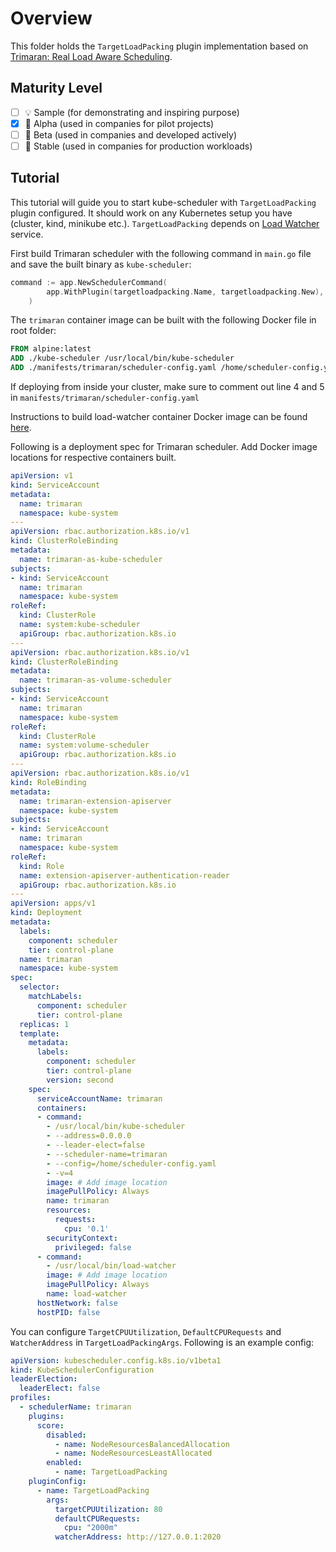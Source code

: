 # Overview

This folder holds the `TargetLoadPacking` plugin implementation based on [Trimaran: Real Load Aware Scheduling](https://github.com/kubernetes-sigs/scheduler-plugins/blob/master/kep/61-Trimaran-real-load-aware-scheduling).

## Maturity Level

<!-- Check one of the values: Sample, Alpha, Beta, GA -->

- [ ] 💡 Sample (for demonstrating and inspiring purpose)
- [x] 👶 Alpha (used in companies for pilot projects)
- [ ] 👦 Beta (used in companies and developed actively)
- [ ] 👨 Stable (used in companies for production workloads)

## Tutorial
This tutorial will guide you to start kube-scheduler with `TargetLoadPacking` plugin configured. It should work on any Kubernetes setup you have (cluster, kind, minikube etc.).
`TargetLoadPacking` depends on [Load Watcher](https://github.com/paypal/load-watcher) service.

First build Trimaran scheduler with the following command in `main.go` file and save the built binary as `kube-scheduler`:

```go
command := app.NewSchedulerCommand(
		app.WithPlugin(targetloadpacking.Name, targetloadpacking.New),
	)
```

The `trimaran` container image can be built with the following Docker file in root folder:

```dockerfile
FROM alpine:latest
ADD ./kube-scheduler /usr/local/bin/kube-scheduler
ADD ./manifests/trimaran/scheduler-config.yaml /home/scheduler-config.yaml
```
If deploying from inside your cluster, make sure to comment out line 4 and 5 in `manifests/trimaran/scheduler-config.yaml`

Instructions to build load-watcher container Docker image can be found [here](https://github.com/paypal/load-watcher).

Following is a deployment spec for Trimaran scheduler. Add Docker image locations for respective containers built. 

```yaml
apiVersion: v1
kind: ServiceAccount
metadata:
  name: trimaran
  namespace: kube-system
---
apiVersion: rbac.authorization.k8s.io/v1
kind: ClusterRoleBinding
metadata:
  name: trimaran-as-kube-scheduler
subjects:
- kind: ServiceAccount
  name: trimaran
  namespace: kube-system
roleRef:
  kind: ClusterRole
  name: system:kube-scheduler
  apiGroup: rbac.authorization.k8s.io
---
apiVersion: rbac.authorization.k8s.io/v1
kind: ClusterRoleBinding
metadata:
  name: trimaran-as-volume-scheduler
subjects:
- kind: ServiceAccount
  name: trimaran
  namespace: kube-system
roleRef:
  kind: ClusterRole
  name: system:volume-scheduler
  apiGroup: rbac.authorization.k8s.io
---
apiVersion: rbac.authorization.k8s.io/v1
kind: RoleBinding
metadata:
  name: trimaran-extension-apiserver
  namespace: kube-system
subjects:
- kind: ServiceAccount
  name: trimaran
  namespace: kube-system
roleRef:
  kind: Role
  name: extension-apiserver-authentication-reader
  apiGroup: rbac.authorization.k8s.io
---
apiVersion: apps/v1
kind: Deployment
metadata:
  labels:
    component: scheduler
    tier: control-plane
  name: trimaran
  namespace: kube-system
spec:
  selector:
    matchLabels:
      component: scheduler
      tier: control-plane
  replicas: 1
  template:
    metadata:
      labels:
        component: scheduler
        tier: control-plane
        version: second
    spec:
      serviceAccountName: trimaran
      containers:
      - command:
        - /usr/local/bin/kube-scheduler
        - --address=0.0.0.0
        - --leader-elect=false
        - --scheduler-name=trimaran
        - --config=/home/scheduler-config.yaml
        - -v=4
        image: # Add image location
        imagePullPolicy: Always
        name: trimaran
        resources:
          requests:
            cpu: '0.1'
        securityContext:
          privileged: false
      - command:
        - /usr/local/bin/load-watcher
        image: # Add image location
        imagePullPolicy: Always
        name: load-watcher
      hostNetwork: false
      hostPID: false

```

You can configure `TargetCPUUtilization`, `DefaultCPURequests` and `WatcherAddress` in `TargetLoadPackingArgs`. Following is an example config:

```yaml
apiVersion: kubescheduler.config.k8s.io/v1beta1
kind: KubeSchedulerConfiguration
leaderElection:
  leaderElect: false
profiles:
  - schedulerName: trimaran
    plugins:
      score:
        disabled:
          - name: NodeResourcesBalancedAllocation
          - name: NodeResourcesLeastAllocated
        enabled:
          - name: TargetLoadPacking
    pluginConfig:
      - name: TargetLoadPacking
        args:
          targetCPUUtilization: 80 
          defaultCPURequests:
            cpu: "2000m"
          watcherAddress: http://127.0.0.1:2020
```